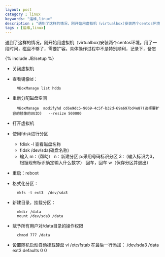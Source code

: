 ```yaml
---
layout: post
category : linux
keywords: "运维,linux"
description : "遇到了这样的情况，刚开始用虚拟机（virtualbox)安装两个centos环境，用了一段时间，磁盘不够了，需要扩容。具体操作过程中不是特别顺利，记录下，备忘"
tags : [运维,linux]
---
```


 遇到了这样的情况，刚开始用虚拟机（virtualbox)安装两个centos环境，用了一段时间，磁盘不够了，需要扩容。具体操作过程中不是特别顺利，记录下，备忘
<!--break-->

{% include JB/setup %}


* 关闭虚拟机
* 查看镜像id：

		VBoxManage list hdds

* 重新分配磁盘空间

		VBoxManage  modifyhd cd6e9dc5-9069-4c5f-b32d-69a697bd4e87(选择要扩容的镜像的UUID)   --resize 500000
* 打开虚拟机
* 使用fdisk进行分区
		
	* fdisk -l 查看磁盘名称
	* fidsk /dev/sda(磁盘名称) 
	* 输入 m：（帮助） n：新建分区 p:采用号码标识分区 3：（输入标识为3，根据现有标识确定输入什么数字） 回车，回车 w（保存分区并退出）
* 重启：reboot
* 格式化分区：
	
		mkfs -t ext3  /dev/sda3 
* 新建目录，挂载分区：
		
		mkdir /data
		mount /dev/sda3 /data
* 赋予所有用户对/data目录的操作权限
		
		chmod 777 /data
* 设置随机启动自动挂载硬盘
	vi /etc/fstab
	在最后一行添加：
	/dev/sda3               /data                   ext3    defaults        0 0